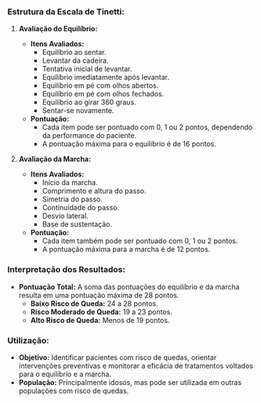 ### Estrutura da Escala de Tinetti:

1. **Avaliação do Equilíbrio:**
    
    - **Itens Avaliados:**
        - Equilíbrio ao sentar.
        - Levantar da cadeira.
        - Tentativa inicial de levantar.
        - Equilíbrio imediatamente após levantar.
        - Equilíbrio em pé com olhos abertos.
        - Equilíbrio em pé com olhos fechados.
        - Equilíbrio ao girar 360 graus.
        - Sentar-se novamente.
    - **Pontuação:**
        - Cada item pode ser pontuado com 0, 1 ou 2 pontos, dependendo da performance do paciente.
        - A pontuação máxima para o equilíbrio é de 16 pontos.
2. **Avaliação da Marcha:**
    
    - **Itens Avaliados:**
        - Início da marcha.
        - Comprimento e altura do passo.
        - Simetria do passo.
        - Continuidade do passo.
        - Desvio lateral.
        - Base de sustentação.
    - **Pontuação:**
        - Cada item também pode ser pontuado com 0, 1 ou 2 pontos.
        - A pontuação máxima para a marcha é de 12 pontos.

### Interpretação dos Resultados:

- **Pontuação Total:** A soma das pontuações do equilíbrio e da marcha resulta em uma pontuação máxima de 28 pontos.
    - **Baixo Risco de Queda:** 24 a 28 pontos.
    - **Risco Moderado de Queda:** 19 a 23 pontos.
    - **Alto Risco de Queda:** Menos de 19 pontos.

### Utilização:

- **Objetivo:** Identificar pacientes com risco de quedas, orientar intervenções preventivas e monitorar a eficácia de tratamentos voltados para o equilíbrio e a marcha.
- **População:** Principalmente idosos, mas pode ser utilizada em outras populações com risco de quedas.